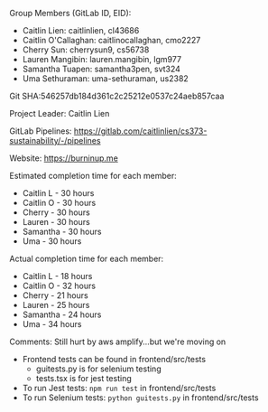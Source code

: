 Group Members (GitLab ID, EID): 
- Caitlin Lien: caitlinlien, cl43686
- Caitlin O'Callaghan: caitlinocallaghan, cmo2227
- Cherry Sun: cherrysun9, cs56738
- Lauren Mangibin: lauren.mangibin, lgm977
- Samantha Tuapen: samantha3pen, svt324
- Uma Sethuraman: uma-sethuraman, us2382

Git SHA:546257db184d361c2c25212e0537c24aeb857caa

Project Leader: Caitlin Lien

GitLab Pipelines: https://gitlab.com/caitlinlien/cs373-sustainability/-/pipelines

Website: https://burninup.me

Estimated completion time for each member: 
- Caitlin L - 30 hours
- Caitlin O - 30 hours
- Cherry - 30 hours
- Lauren - 30 hours
- Samantha - 30 hours
- Uma - 30 hours

Actual completion time for each member:
- Caitlin L - 18 hours
- Caitlin O - 32 hours
- Cherry - 21 hours
- Lauren - 25 hours
- Samantha - 24 hours
- Uma - 34 hours

Comments: Still hurt by aws amplify...but we're moving on
- Frontend tests can be found in frontend/src/tests
    - guitests.py is for selenium testing
    - tests.tsx is for jest testing
- To run Jest tests: `npm run test` in frontend/src/tests
- To run Selenium tests: `python guitests.py` in frontend/src/tests